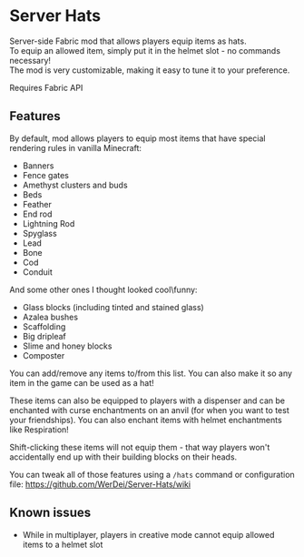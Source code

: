# Server Hats
Server-side Fabric mod that allows players equip items as hats.  
To equip an allowed item, simply put it in the helmet slot - no commands necessary!  
The mod is very customizable, making it easy to tune it to your preference.

Requires Fabric API  

## Features
By default, mod allows players to equip most items that have special rendering rules in vanilla Minecraft:
* Banners
* Fence gates
* Amethyst clusters and buds
* Beds
* Feather
* End rod
* Lightning Rod
* Spyglass
* Lead
* Bone
* Cod
* Conduit

And some other ones I thought looked cool\funny:
* Glass blocks (including tinted and stained glass)
* Azalea bushes
* Scaffolding
* Big dripleaf
* Slime and honey blocks
* Composter

You can add/remove any items to/from this list. You can also make it so any item in the game can be used as a hat!

These items can also be equipped to players with a dispenser and can be enchanted with curse enchantments on an anvil (for when you want to test your friendships).
You can also enchant items with helmet enchantments like Respiration!

Shift-clicking these items will not equip them - that way players won't accidentally end up with their building blocks on their heads.

You can tweak all of those features using a `/hats` command or configuration file:
https://github.com/WerDei/Server-Hats/wiki

## Known issues
* While in multiplayer, players in creative mode cannot equip allowed items to a helmet slot
